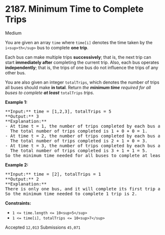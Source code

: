 # 2187. Minimum Time to Complete Trips

Medium

You are given an array `time` where `time[i]` denotes the time taken by the `i<sup>th</sup>` bus to complete **one trip**.

Each bus can make multiple trips **successively**; that is, the next trip can start **immediately after** completing the current trip. Also, each bus operates **independently**; that is, the trips of one bus do not influence the trips of any other bus.

You are also given an integer `totalTrips`, which denotes the number of trips all buses should make **in total**. Return _the **minimum time** required for all buses to complete **at least**_ `totalTrips` _trips_.

**Example 1:**

<pre>
**Input:** time = [1,2,3], totalTrips = 5
**Output:** 3
**Explanation:**
- At time t = 1, the number of trips completed by each bus are [1,0,0]. 
  The total number of trips completed is 1 + 0 + 0 = 1.
- At time t = 2, the number of trips completed by each bus are [2,1,0]. 
  The total number of trips completed is 2 + 1 + 0 = 3.
- At time t = 3, the number of trips completed by each bus are [3,1,1]. 
  The total number of trips completed is 3 + 1 + 1 = 5.
So the minimum time needed for all buses to complete at least 5 trips is 3.
</pre>

**Example 2:**

<pre>
**Input:** time = [2], totalTrips = 1
**Output:** 2
**Explanation:**
There is only one bus, and it will complete its first trip at t = 2.
So the minimum time needed to complete 1 trip is 2.
</pre>

**Constraints:**

* `1 <= time.length <= 10<sup>5</sup>`
* `1 <= time[i], totalTrips <= 10<sup>7</sup>`

Accepted `12,013` Submissions `45,071`
